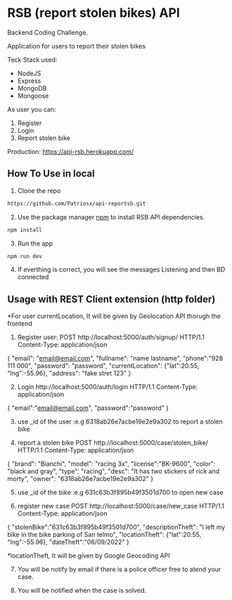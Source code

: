 # RSB (report stolen bikes) API

Backend Coding Challenge.

Application for users to report their stolen bikes

Teck Stack used:

<ul>
<li>NodeJS</li>
<li>Express</li>
<li>MongoDB</li>
<li>Mongoose</li>
</ul>

As user you can:

<ol>
<li>Register</li>
<li>Login</li>
<li>Report stolen bike</li>
</ol>

Production: https://api-rsb.herokuapp.com/

## How To Use in local

1. Clone the repo

```bash
https://github.com/Patriosx/api-reportsb.git
```

2. Use the package manager [npm](https://www.npmjs.com/package/npm) to install RSB API dependencies.

```bash
npm install
```

3. Run the app

```bash
npm run dev
```

4. If everthing is correct, you will see the messages Listening and then BD connected

## Usage with REST Client extension (http folder)

\*For user currentLocation, It will be given by Geolocation API thorugh the frontend

1. Register user:
   POST http://localhost:5000/auth/signup/ HTTP/1.1
   Content-Type: application/json

{
"email": "email@email.com",
"fullname": "name lastname",
"phone":"928 111 000",
"password": "password",
"currentLocation": {"lat":20.55, "lng":-55.96},
"address": "fake stret 123"
}

2. Login
   http://localhost:5000/auth/login HTTP/1.1
   Content-Type: application/json

{
"email":"email@email.com",
"password":"password"
}

3. use \_id of the user :e.g 6318ab26e7acbe19e2e9a302 to report a stolen bike

4. report a stolen bike
   POST http://localhost:5000/case/stolen_bike/ HTTP/1.1
   Content-Type: application/json

{
"brand": "Bianchi",
"model": "racing 3x",
"license":"BK-9600",
"color": "black and gray",
"type": "racing",
"desc": "It has two stickers of rick and morty",
"owner": "6318ab26e7acbe19e2e9a302"
}

5. use \_id of the bike :e.g 631c63b3f895b49f3501d700 to open new case

6. register new case
   POST http://localhost:5000/case/new_case HTTP/1.1
   Content-Type: application/json

{
"stolenBike":"631c63b3f895b49f3501d700",
"descriptionTheft": "I left my bike in the bike parking of San telmo",
"locationTheft": {"lat":20.55, "lng":-55.96},
"dateTheft":"06/09/2022"
}

\*locationTheft, It will be given by Google Geocoding API

7. You will be notify by email if there is a police officer free to atend your case.

8. You will be notified when the case is solved.
